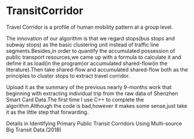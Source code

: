 # TransitCorridor
Travel Corridor is a profile of human mobility pattern at a group level.

The innovation of our algorithm is that we regard stops(bus stops and subway stops) as the basic clustering unit instead of traffic line segments.Besides,in order to quantify the accumulated possession of public transport resources,we came up with a formula to calculate it and define it as load(in the program)or accumulated shared-flow(in the literature).Then take shared-flow and accumulated shared-flow both as the principles to cluster stops to extract travel corridor.

Upload it as the summary of the previous nearly 9-months work that beginning with extracting individual trip from the raw data of Shenzhen Smart Card Data.The first time I use C++ to complete the algorithm.Although the code is bad,however it makes some sense,just take it as the little step that forwarding.

Details in Identifying Primary Public Transit Corridors Using Multi-source Big Transit Data.(2018)
